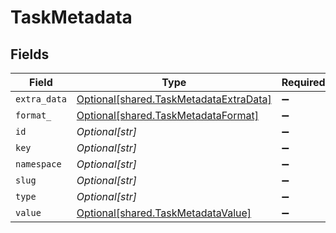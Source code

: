 # TaskMetadata


## Fields

| Field                                                                                  | Type                                                                                   | Required                                                                               | Description                                                                            |
| -------------------------------------------------------------------------------------- | -------------------------------------------------------------------------------------- | -------------------------------------------------------------------------------------- | -------------------------------------------------------------------------------------- |
| `extra_data`                                                                           | [Optional[shared.TaskMetadataExtraData]](../../models/shared/taskmetadataextradata.md) | :heavy_minus_sign:                                                                     | N/A                                                                                    |
| `format_`                                                                              | [Optional[shared.TaskMetadataFormat]](../../models/shared/taskmetadataformat.md)       | :heavy_minus_sign:                                                                     | N/A                                                                                    |
| `id`                                                                                   | *Optional[str]*                                                                        | :heavy_minus_sign:                                                                     | N/A                                                                                    |
| `key`                                                                                  | *Optional[str]*                                                                        | :heavy_minus_sign:                                                                     | N/A                                                                                    |
| `namespace`                                                                            | *Optional[str]*                                                                        | :heavy_minus_sign:                                                                     | N/A                                                                                    |
| `slug`                                                                                 | *Optional[str]*                                                                        | :heavy_minus_sign:                                                                     | N/A                                                                                    |
| `type`                                                                                 | *Optional[str]*                                                                        | :heavy_minus_sign:                                                                     | N/A                                                                                    |
| `value`                                                                                | [Optional[shared.TaskMetadataValue]](../../models/shared/taskmetadatavalue.md)         | :heavy_minus_sign:                                                                     | N/A                                                                                    |